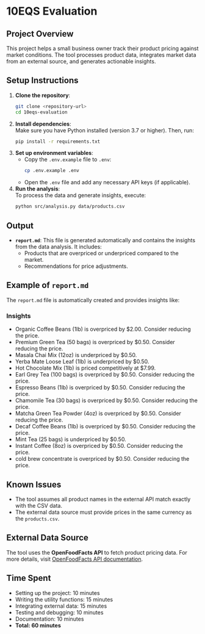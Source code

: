# 10EQS Evaluation

## Project Overview

This project helps a small business owner track their product pricing against market conditions. The tool processes product data, integrates market data from an external source, and generates actionable insights.
## Setup Instructions

1. **Clone the repository**:
   ```bash
   git clone <repository-url>
   cd 10eqs-evaluation
2. **Install dependencies**:  
   Make sure you have Python installed (version 3.7 or higher). Then, run:  
   ```bash
   pip install -r requirements.txt
3. **Set up environment variables**:  
   - Copy the `.env.example` file to `.env`:  
     ```bash
     cp .env.example .env
     ```  
   - Open the `.env` file and add any necessary API keys (if applicable).
4. **Run the analysis**:  
   To process the data and generate insights, execute:  
   ```bash
   python src/analysis.py data/products.csv
## Output

- **`report.md`**: This file is generated automatically and contains the insights from the data analysis. It includes:
  - Products that are overpriced or underpriced compared to the market.
  - Recommendations for price adjustments.
## Example of `report.md`

The `report.md` file is automatically created and provides insights like:

### Insights

- Organic Coffee Beans (1lb) is overpriced by $2.00. Consider reducing the price.
- Premium Green Tea (50 bags) is overpriced by $0.50. Consider reducing the price.
- Masala Chai Mix (12oz) is underpriced by $0.50.
- Yerba Mate Loose Leaf (1lb) is underpriced by $0.50.
- Hot Chocolate Mix (1lb) is priced competitively at $7.99.
- Earl Grey Tea (100 bags) is overpriced by $0.50. Consider reducing the price.
- Espresso Beans (1lb) is overpriced by $0.50. Consider reducing the price.
- Chamomile Tea (30 bags) is overpriced by $0.50. Consider reducing the price.
- Matcha Green Tea Powder (4oz) is overpriced by $0.50. Consider reducing the price.
- Decaf Coffee Beans (1lb) is overpriced by $0.50. Consider reducing the price.
- Mint Tea (25 bags) is underpriced by $0.50.
- Instant Coffee (8oz) is overpriced by $0.50. Consider reducing the price.
- cold brew concentrate is overpriced by $0.50. Consider reducing the price.
## Known Issues

- The tool assumes all product names in the external API match exactly with the CSV data.
- The external data source must provide prices in the same currency as the `products.csv`.
## External Data Source

The tool uses the **OpenFoodFacts API** to fetch product pricing data. For more details, visit [OpenFoodFacts API documentation](https://world.openfoodfacts.org/data).

## Time Spent

- Setting up the project: 10 minutes
- Writing the utility functions: 15 minutes
- Integrating external data: 15 minutes
- Testing and debugging: 10 minutes
- Documentation: 10 minutes
- **Total: 60 minutes**
